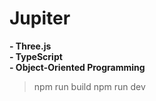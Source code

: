 # Jupiter

 **- Three.js** <br/>
 **- TypeScript** <br/>
 **- Object-Oriented Programming** <br/>

> npm run build
> npm run dev
